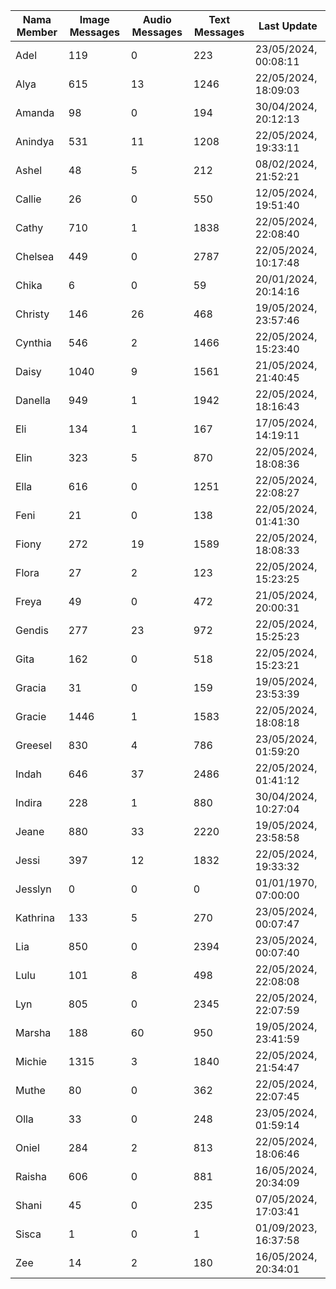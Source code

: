 | Nama Member | Image Messages | Audio Messages | Text Messages | Last Update |
| ------ | -------------- | -------------- | ------------- | ------------ |
| Adel | 119 | 0 | 223 | 23/05/2024, 00:08:11 |
| Alya | 615 | 13 | 1246 | 22/05/2024, 18:09:03 |
| Amanda | 98 | 0 | 194 | 30/04/2024, 20:12:13 |
| Anindya | 531 | 11 | 1208 | 22/05/2024, 19:33:11 |
| Ashel | 48 | 5 | 212 | 08/02/2024, 21:52:21 |
| Callie | 26 | 0 | 550 | 12/05/2024, 19:51:40 |
| Cathy | 710 | 1 | 1838 | 22/05/2024, 22:08:40 |
| Chelsea | 449 | 0 | 2787 | 22/05/2024, 10:17:48 |
| Chika | 6 | 0 | 59 | 20/01/2024, 20:14:16 |
| Christy | 146 | 26 | 468 | 19/05/2024, 23:57:46 |
| Cynthia | 546 | 2 | 1466 | 22/05/2024, 15:23:40 |
| Daisy | 1040 | 9 | 1561 | 21/05/2024, 21:40:45 |
| Danella | 949 | 1 | 1942 | 22/05/2024, 18:16:43 |
| Eli | 134 | 1 | 167 | 17/05/2024, 14:19:11 |
| Elin | 323 | 5 | 870 | 22/05/2024, 18:08:36 |
| Ella | 616 | 0 | 1251 | 22/05/2024, 22:08:27 |
| Feni | 21 | 0 | 138 | 22/05/2024, 01:41:30 |
| Fiony | 272 | 19 | 1589 | 22/05/2024, 18:08:33 |
| Flora | 27 | 2 | 123 | 22/05/2024, 15:23:25 |
| Freya | 49 | 0 | 472 | 21/05/2024, 20:00:31 |
| Gendis | 277 | 23 | 972 | 22/05/2024, 15:25:23 |
| Gita | 162 | 0 | 518 | 22/05/2024, 15:23:21 |
| Gracia | 31 | 0 | 159 | 19/05/2024, 23:53:39 |
| Gracie | 1446 | 1 | 1583 | 22/05/2024, 18:08:18 |
| Greesel | 830 | 4 | 786 | 23/05/2024, 01:59:20 |
| Indah | 646 | 37 | 2486 | 22/05/2024, 01:41:12 |
| Indira | 228 | 1 | 880 | 30/04/2024, 10:27:04 |
| Jeane | 880 | 33 | 2220 | 19/05/2024, 23:58:58 |
| Jessi | 397 | 12 | 1832 | 22/05/2024, 19:33:32 |
| Jesslyn | 0 | 0 | 0 | 01/01/1970, 07:00:00 |
| Kathrina | 133 | 5 | 270 | 23/05/2024, 00:07:47 |
| Lia | 850 | 0 | 2394 | 23/05/2024, 00:07:40 |
| Lulu | 101 | 8 | 498 | 22/05/2024, 22:08:08 |
| Lyn | 805 | 0 | 2345 | 22/05/2024, 22:07:59 |
| Marsha | 188 | 60 | 950 | 19/05/2024, 23:41:59 |
| Michie | 1315 | 3 | 1840 | 22/05/2024, 21:54:47 |
| Muthe | 80 | 0 | 362 | 22/05/2024, 22:07:45 |
| Olla | 33 | 0 | 248 | 23/05/2024, 01:59:14 |
| Oniel | 284 | 2 | 813 | 22/05/2024, 18:06:46 |
| Raisha | 606 | 0 | 881 | 16/05/2024, 20:34:09 |
| Shani | 45 | 0 | 235 | 07/05/2024, 17:03:41 |
| Sisca | 1 | 0 | 1 | 01/09/2023, 16:37:58 |
| Zee | 14 | 2 | 180 | 16/05/2024, 20:34:01 |

